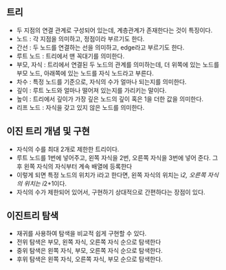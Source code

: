 ## 트리
- 두 지점의 연결 관계로 구성되어 있는데, 계층관계가 존재한다는 것이 특징이다.
- 노드 : 각 지점을 의미하고, 정점이라 부르기도 한다.
- 간선 : 두 노드를 연결하는 선을 의미하고, edge라고 부르기도 한다.
- 루트 노드 : 트리에서 맨 꼭대기를 의미한다.
- 부모, 자식 : 트리에서 연결된 두 노드의 관계를 의미하는데, 더 위쪽에 있는 노드를 부모 노드, 아래쪽에 있는 노드를
자식 노드라고 부른다.
- 차수 : 특정 노드를 기준으로, 자식의 수가 얼마나 되는지를 의미한다.
- 깊이 : 루트 노드와 얼마나 떨어져 있는지를 가리키는 말이다.
- 높이 : 트리에서 깊이가 가장 깊은 노드의 깊이 혹은 1을 더한 값을 의미한다.
- 리프 노드 : 자식을 갖고 있지 않은 노드를 의미한다.

## 이진 트리 개념 및 구현
- 자식의 수를 최대 2개로 제한한 트리이다.
- 루트 노드를 1번에 넣어주고, 왼쪽 자식을 2번, 오른쪽 자식을 3번에 넣어 준다. 그 후 왼쪽 자식의 자식부터 계속 배열에 등록한다
- 이렇게 되면 특정 노드의 위치가 i라고 한다면, 왼쪽 자식의 위치는 i*2, 오른쪽 자식의 위치는 i*2+1이다.
- 자식의 수가 제한되어 있어서, 구현하기 상대적으로 간편하다는 장점이 있다.

## 이진트리 탐색
- 재귀를 사용하여 탐색을 비교적 쉽게 구현할 수 있다.
- 전위 탐색은 부모, 왼쪽 자식, 오른쪽 자식 순으로 탐색한다
- 중위 탐색은 왼쪽 자식, 부모, 오른쪽 자식 순으로 탐색한다.
- 후위 탐색은 왼쪽 자식, 오른쪽 자식, 부모 순으로 탐색한다.